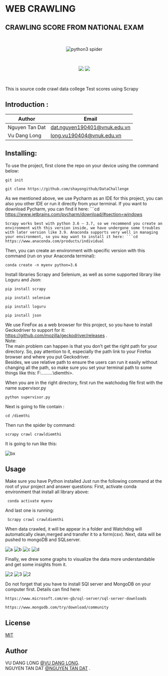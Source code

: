# WEB CRAWLING 
## CRAWLING SCORE FROM NATIONAL EXAM

<br>
<p align="center">
    <img src="https://zok-blog.oss-cn-hangzhou.aliyuncs.com/pythonlg.jpg" 
        alt="python3 spider">
</p>
<br />
<p align="center">
    <a href="#"><img src="https://img.shields.io/badge/status-updating-brightgreen.svg"></a>
    <a href="https://www.python.org/downloads/"><img src="https://zok-blog.oss-cn-hangzhou.aliyuncs.com/ico/python-3.7-green.svg"></a>


</p>
<br />


This is source code crawl data college Test scores using Scrapy
## Introduction :
Author       | Email
------------ | -------------
Nguyen Tan Dat | dat.nguyen190401@vnuk.edu.vn
Vu Dang Long | long.vu190404@vnuk.edu.vn




## Installing: 
To use the project, first clone the repo on your device using the command below: 
```conda
git init
```
```cd
git clone https://github.com/shayongithub/DataChallenge
```
As we mentioned above, we use Pycharm as an IDE for this project, you can also you other IDE or run it directly from your terminal. If you want to download Pycharm, you can find it here: ```cd
https://www.jetbrains.com/pycharm/download/#section=windows
```
Scrapy works best with python 3.6 – 3.7, so we recommend you create an environment with this version inside, we have undergone some troubles with later version like 3.9. Anaconda supports very well in managing your environment, so you may want to install it here: ```cd
https://www.anaconda.com/products/individual
```
Then, you can create an environment with specific version with this command (run on your Anaconda terminal): 
```cd
conda create -n myenv python=3.6
```
Install libraries Scrapy and Selenium, as well as some supported library like Loguru and Json:
```cd
pip install scrapy
```
```cd
pip install selenium
```
```cd
pip install loguru
```
```cd
pip install json
```
We use FireFox as a web browser for this project, so you have to install Geckodriver to support for it: 
https://github.com/mozilla/geckodriver/releases .<br />
Note:  
The main problem can happen is that you don’t get the right path for your directory. So, pay attention to it, especially the path link to your Firefox browser and where you put Geckodriver.<br />
Besides, we use relative path to ensure the users can run it easily without changing all the path, so make sure you set your terminal path to some things like this:
F:\...\...\...\diemthi>.<br />

When you are in the right directory, first run the watchodog file first with the name supervisor.py

```cd
python supervisor.py
```
Next is going to file contain : 
```cd
cd /diemthi
```
Then run the spider by command:
```cd
scrapy crawl crawldiemthi
```

It is going to run like this: 

![bx](https://user-images.githubusercontent.com/74718176/106347821-eac0a200-62f3-11eb-8712-5ec055822ce2.jpg)




## Usage

Make sure you have Python installed 
Just run the following command at the root of your project and answer questions:
First, activate conda environment that install all library above:
```conda
 conda activate myenv 
```
And last one is running: 
```Scrapy
 Scrapy crawl crawldiemthi
```
When data crawled, it will be appear in a folder and Watchdog will automatically clean,merged and transfer it to a form(csv). Next, data will be pushed to mongoDB and SQLserver. 

![a](https://user-images.githubusercontent.com/65530922/106276039-7a6d3e80-6269-11eb-9437-5a0d0dc5cd05.png)
![b](https://user-images.githubusercontent.com/65530922/106276677-81488100-626a-11eb-9487-29c1c0986a98.jpg)
![c](https://user-images.githubusercontent.com/65530922/106276665-7ee62700-626a-11eb-9a5c-f35f2d800c65.jpg)
![d](https://user-images.githubusercontent.com/65530922/106276674-80175400-626a-11eb-89c7-3c3b7a64daa6.jpg)


Finally, we drew some graphs to visualize the data more understandable and get some insights from it.

![2](https://user-images.githubusercontent.com/74718176/106347176-168d5900-62ef-11eb-8f9d-e09dd34259a6.jpg)
![3](https://user-images.githubusercontent.com/74718176/106347177-17be8600-62ef-11eb-85af-0d3ba6e2eab4.jpg)
![2](https://user-images.githubusercontent.com/74718176/106347216-7257e200-62ef-11eb-9297-63fd52d5efc8.jpg)






Do not forget that you have to install SQl server and MongoDB on your computer first. Details can find here:
```Scrapy
https://www.microsoft.com/en-gb/sql-server/sql-server-downloads  
```

```Scrapy
https://www.mongodb.com/try/download/community
```


## License
[MIT](https://choosealicense.com/licenses/mit/)
## Author 
VU DANG LONG [@VU DANG LONG](long.vu190404@vnuk.edu.vn).<br />
NGUYEN TAN DAT [@NGUYEN TAN DAT](dat.nguyen190401@vnuk.edu.vn) .<br />


